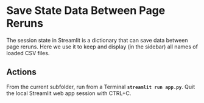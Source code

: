 # Save State Data Between Page Reruns

The session state in Streamlit is a dictionary that can save data between page reruns. Here we use it to keep and display (in the sidebar) all names of loaded CSV files.

## Actions

From the current subfolder, run from a Terminal **`streamlit run app.py`**. Quit the local Streamlit web app session with CTRL+C.